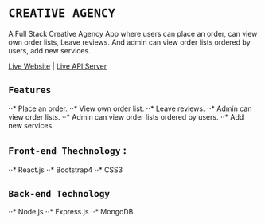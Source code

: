 # `CREATIVE AGENCY`

A Full Stack Creative Agency App where users can place an order, can view own order lists, Leave reviews. And admin can view order lists ordered by users, add new services. 

[Live Website](https://creative-agency-35c16.firebaseapp.com/) | [Live API Server](https://desolate-oasis-15440.herokuapp.com/)

## `Features`
⋅⋅* Place an order.
⋅⋅* View own order list.
⋅⋅* Leave reviews.
⋅⋅* Admin can view order lists.
⋅⋅* Admin can view order lists ordered by users.
⋅⋅* Add new services.

## `Front-end Thechnology` :
⋅⋅* React.js
⋅⋅* Bootstrap4
⋅⋅* CSS3

## `Back-end Technology`
⋅⋅* Node.js
⋅⋅* Express.js
⋅⋅* MongoDB

